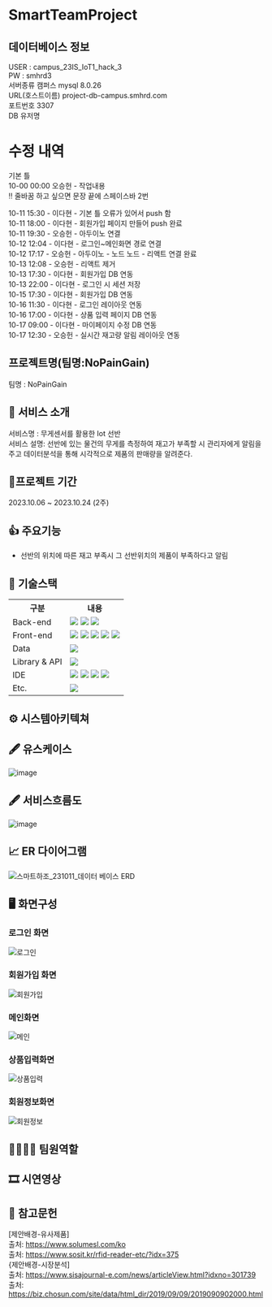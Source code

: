 # SmartTeamProject
## 데이터베이스 정보
USER : campus_23IS_IoT1_hack_3  
PW : smhrd3  
서버종류 캠퍼스 mysql 8.0.26  
URL(호스트이름) project-db-campus.smhrd.com  
포트번호 3307  
DB 유저명  

# 수정 내역  
기본 틀  
10-00 00:00 오승헌 - 작업내용    
‼ 줄바꿈 하고 싶으면 문장 끝에 스페이스바 2번  

10-11 15:30 - 이다현 - 기본 틀 오류가 있어서 push 함  
10-11 18:00 - 이다현 - 회원가입 페이지 만들어 push 완료  
10-11 19:30 - 오승헌 - 아두이노 연결  
10-12 12:04 - 이다현 - 로그인~메인화면 경로 연결  
10-12 17:17 - 오승헌 - 아두이노 - 노드 노드 - 리액트 연결 완료  
10-13 12:08 - 오승헌 - 리액트 제거  
10-13 17:30 - 이다현 - 회원가입 DB 연동  
10-13 22:00 - 이다현 - 로그인 시 세션 저장  
10-15 17:30 - 이다현 - 회원가입 DB 연동  
10-16 11:30 - 이다현 - 로그인 레이아웃 연동  
10-16 17:00 - 이다현 - 상품 입력 페이지 DB 연동  
10-17 09:00 - 이다현 - 마이페이지 수정 DB 연동  
10-17 12:30 - 오승헌 - 실시간 재고량 알림 레이아웃 연동 

## 프로젝트명(팀명:NoPainGain)
팀명 : NoPainGain
## 👀 서비스 소개
서비스명 : 무게센서를 활용한 Iot 선반  
서비스 설명: 선반에 있는 물건의 무게를 측정하여 재고가 부족할 시 관리자에게 알림을 주고 데이터분석을 통해 시각적으로 제품의 판매량을 알려준다.
## 📅프로젝트 기간
2023.10.06 ~ 2023.10.24 (2주)
## 👍 주요기능
- 선반의 위치에 따른 재고 부족시 그 선반위치의 제품이 부족하다고 알림 
## 🔨 기술스택
<table>
  <tr>
    <th>구분</th>
    <th>내용</th>
  </tr>
  <tr>
    <td>Back-end</td>
    <td><img src="https://img.shields.io/badge/Python-3776AB?style=for-the-badge&logo=Python&logoColor=white"/>  <img src="https://img.shields.io/badge/javascript-F7DF1E?style=for-the-badge&logo=javascript&logoColor=black"> <img src="https://img.shields.io/badge/Node.js-339933?style=for-the-badge&logo=Node.js&logoColor=white"/> </td>
  </tr>
    <tr>
    <td>Front-end</td>
    <td><img src="https://img.shields.io/badge/javascript-F7DF1E?style=for-the-badge&logo=javascript&logoColor=black"> <img src="https://img.shields.io/badge/HTML-E34F26?style=for-the-badge&logo=html5&logoColor=white">
<img src="https://img.shields.io/badge/CSS-1572B6?style=for-the-badge&logo=css3&logoColor=white">  <img src="https://img.shields.io/badge/BootStrap-7952B3?style=for-the-badge&logo=BootStrap&logoColor=white"/>  <img src="https://img.shields.io/badge/Chart.js-FF6384?style=for-the-badge&logo=Chart.js&logoColor=white"/></td>
  </tr>
    <tr>
    <td>Data</td>
    <td><img src="https://img.shields.io/badge/MySQL-4479A1?style=for-the-badge&logo=MySQL&logoColor=black"></td>
  </tr>
    <tr>
    <td>Library & API</td>
    <td><img src="https://img.shields.io/badge/Socket.io-010101?style=for-the-badge&logo=Socket.io&logoColor=white"></td>
  </tr>
  <tr>
    <td>IDE</td>
    <td><img src="https://img.shields.io/badge/Arduino-00979D?style=for-the-badge&logo=Arduino&logoColor=white"/> <img src="https://img.shields.io/badge/VSCode-007ACC?style=for-the-badge&logo=VisualStudioCode&logoColor=white"/> <img src="https://img.shields.io/badge/Jupyter-F37626?style=for-the-badge&logo=Jupyter&logoColor=white"/> <img src="https://img.shields.io/badge/Anaconda-44A833?style=for-the-badge&logo=Anaconda&logoColor=white"/></td>
  </tr>
  <tr>
    <td>Etc.</td>
    <td><img src="https://img.shields.io/badge/GitHub-181717?style=for-the-badge&logo=GitHub&logoColor=white"/></td>
  </tr>
</table>

## ⚙ 시스템아키텍쳐

## 🖋 유스케이스
![image](https://github.com/2023-SMHRD-IS-IOT-1/SmartTeamProject/assets/146160350/fe6f11a5-4104-4915-9938-7a824ac97ab5)

## 🖋 서비스흐름도
![image](https://github.com/2023-SMHRD-IS-IOT-1/SmartTeamProject/assets/146160350/4e23a3ea-e74b-4ac6-8c55-6885d7cfdbde)

## 📈 ER 다이어그램
![스마트하조_231011_데이터 베이스 ERD](https://github.com/2023-SMHRD-IS-IOT-1/SmartTeamProject/assets/146160350/0079f915-dad0-4890-8d65-e5c17582885e)

## 🖥 화면구성
### 로그인 화면  
![로그인](https://github.com/2023-SMHRD-IS-IOT-1/SmartTeamProject/assets/146160350/94529e25-fa37-4924-bfce-9b5e891bc384)  

### 회원가입 화면  
![회원가입](https://github.com/2023-SMHRD-IS-IOT-1/SmartTeamProject/assets/146160350/5667c4e6-9756-43ae-94b0-322aa5abd9e2)  

### 메인화면  
![메인](https://github.com/2023-SMHRD-IS-IOT-1/SmartTeamProject/assets/146160350/9adf712c-f012-4a3e-8a6f-46d9d75cd23e)  

### 상품입력화면  
![상품입력](https://github.com/2023-SMHRD-IS-IOT-1/SmartTeamProject/assets/146160350/001940f8-da1c-45eb-bce5-87e53987fcf5)  

### 회원정보화면  
![회원정보](https://github.com/2023-SMHRD-IS-IOT-1/SmartTeamProject/assets/146160350/6915b420-d84b-492c-8a63-0a73f859d88d)  

## 👨‍👩‍👦‍👦 팀원역할


## 🎞 시연영상

## 🧾 참고문헌
[제안배경-유사제품]  
출처: https://www.solumesl.com/ko  
출처: https://www.sosit.kr/rfid-reader-etc/?idx=375  
{제안배경-시장분석]  
출처: https://www.sisajournal-e.com/news/articleView.html?idxno=301739  
출처: https://biz.chosun.com/site/data/html_dir/2019/09/09/2019090902000.html
